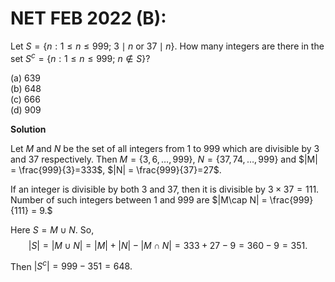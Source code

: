 # **NET FEB 2022 (B):** 

Let $S = \{n : 1\le n \le 999;\ 3 \mid n \text{ or } 37 \mid n\}$. How many integers are there in the set $S^c = \{n : 1 \le n \le 999;\ n\not\in S\}$?

(a) $639$<br>
(b) $648$<br>
(c) $666$<br>
(d) $909$<br>

**Solution**

Let $M$ and $N$ be the set of all integers from $1$ to $999$ which are
divisible by $3$ and $37$ respectively. Then $M=\{3, 6,\ldots,999\}$,
$N=\{37, 74,\ldots,999\}$ and $|M| = \frac{999}{3}=333$,
$|N| = \frac{999}{37}=27$.<br>

If an integer is divisible by both $3$ and $37$, then it is divisible by
$3 \times 37 = 111$. Number of such integers between $1$ and $999$ are
$|M\cap N| = \frac{999}{111} = 9.$<br>

Here $S = M \cup N$. So,
$$|S| = |M \cup N| = |M| + |N| - |M \cap N| = 333 + 27 - 9 = 360 - 9 = 351.$$

Then $|S^c| = 999-351 = 648.$


